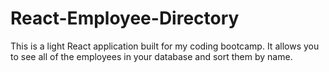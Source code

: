 # React-Employee-Directory
This is a light React application built for my coding bootcamp. It allows you to see all of the employees in your database and sort them by name.

